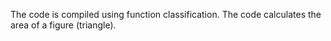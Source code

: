 
The code is compiled using function classification. The code calculates the area of ​​a figure (triangle).
